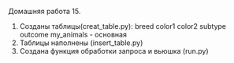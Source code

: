 Домашняя работа 15.
1) Созданы таблицы(creat_table.py):
breed
color1
color2
subtype
outcome
my_animals - основная
2) Таблицы наполнены (insert_table.py)
3) Создана функция обработки запроса и вьюшка (run.py)